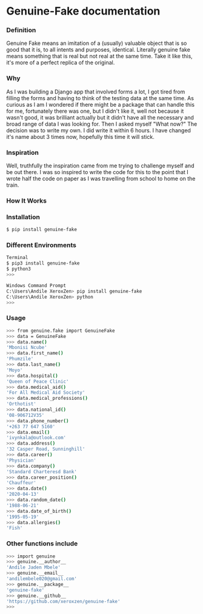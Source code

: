 # Genuine-Fake documentation

### Definition
Genuine Fake means an imitation of a (usually) valuable object that is so good that it is, to all intents and purposes, identical. Literally genuine fake means something that is real but not real at the same time. Take it like this, it's more of a perfect replica of the original.

### Why
As I was building a Django app that involved forms a lot, I got tired from filling the forms and having to think of the testing data at the same time. As curious as I am I wondered if there might be a package that can handle this for me, fortunately there was one, but I didn't like it, well not because it wasn't good, it was brilliant actually but it didn't have all the necessary and broad range of data I was looking for. Then I asked myself "What now?" The decision was to write my own. I did write it within 6 hours. I have changed it's name about 3 times now, hopefully this time it will stick.

### Inspiration
Well, truthfully the inspiration came from me trying to challenge myself and be out there. I was so inspired to write the code for this to the point that I wrote half the code on paper as I was travelling from school to home on the train.

### How It Works
### Installation

```sh
$ pip install genuine-fake
```
### Different Environments
```sh
Terminal
$ pip3 install genuine-fake
$ python3
>>> 
```

```sh
Windows Command Prompt
C:\Users\Andile XeroxZen> pip install genuine-fake
C:\Users\Andile XeroxZen> python
>>>
```
### Usage
```sh
>>> from genuine.fake import GenuineFake
>>> data = GenuineFake
>>> data.name()        
'Mbonisi Ncube'
>>> data.first_name()
'Phumzile'
>>> data.last_name()
'Moyo'
>>> data.hospital()
'Queen of Peace Clinic'
>>> data.medical_aid()
'For All Medical Aid Society'
>>> data.medical_professions()
'Orthotist'
>>> data.national_id()
'08-906712V35'
>>> data.phone_number()
'+263 77 647 5160'
>>> data.email()
'ivynkala@outlook.com'
>>> data.address()
'32 Casper Road, Sunninghill'
>>> data.career()
'Physician'
>>> data.company()
'Standard Charteresd Bank'
>>> data.career_position()
'Chauffeur'
>>> data.date()
'2020-04-13'
>>> data.random_date()
'1988-06-21'
>>> data.date_of_birth()
'1995-05-19'
>>> data.allergies()
'Fish'
```

### Other functions include
```sh
>>> import genuine
>>> genuine.__author__
'Andile Jaden Mbele'
>>> genuine.__email__
'andilembele020@gmail.com'
>>> genuine.__package__
'genuine-fake'
>>> genuine.__github__  
'https://github.com/xeroxzen/genuine-fake'
>>>
```

